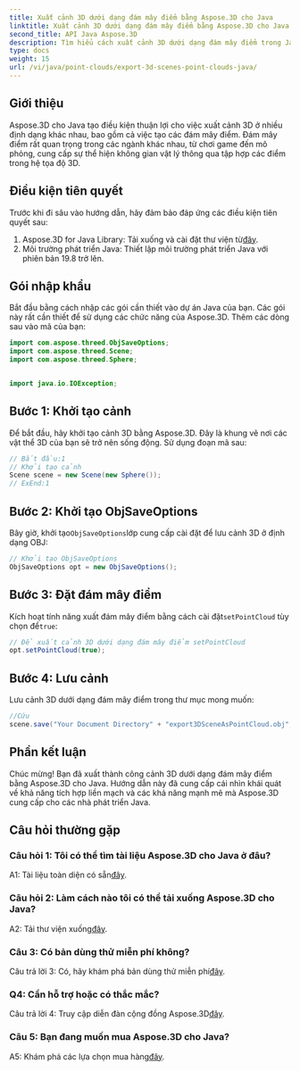 ```yaml
---
title: Xuất cảnh 3D dưới dạng đám mây điểm bằng Aspose.3D cho Java
linktitle: Xuất cảnh 3D dưới dạng đám mây điểm bằng Aspose.3D cho Java
second_title: API Java Aspose.3D
description: Tìm hiểu cách xuất cảnh 3D dưới dạng đám mây điểm trong Java bằng Aspose.3D. Nâng cao ứng dụng của bạn bằng đồ họa và trực quan hóa 3D mạnh mẽ.
type: docs
weight: 15
url: /vi/java/point-clouds/export-3d-scenes-point-clouds-java/
---
```

## Giới thiệu

Aspose.3D cho Java tạo điều kiện thuận lợi cho việc xuất cảnh 3D ở nhiều định dạng khác nhau, bao gồm cả việc tạo các đám mây điểm. Đám mây điểm rất quan trọng trong các ngành khác nhau, từ chơi game đến mô phỏng, cung cấp sự thể hiện không gian vật lý thông qua tập hợp các điểm trong hệ tọa độ 3D.

## Điều kiện tiên quyết

Trước khi đi sâu vào hướng dẫn, hãy đảm bảo đáp ứng các điều kiện tiên quyết sau:

1.  Aspose.3D for Java Library: Tải xuống và cài đặt thư viện từ[đây](https://releases.aspose.com/3d/java/).
2. Môi trường phát triển Java: Thiết lập môi trường phát triển Java với phiên bản 19.8 trở lên.

## Gói nhập khẩu

Bắt đầu bằng cách nhập các gói cần thiết vào dự án Java của bạn. Các gói này rất cần thiết để sử dụng các chức năng của Aspose.3D. Thêm các dòng sau vào mã của bạn:

```java
import com.aspose.threed.ObjSaveOptions;
import com.aspose.threed.Scene;
import com.aspose.threed.Sphere;


import java.io.IOException;
```

## Bước 1: Khởi tạo cảnh

Để bắt đầu, hãy khởi tạo cảnh 3D bằng Aspose.3D. Đây là khung vẽ nơi các vật thể 3D của bạn sẽ trở nên sống động. Sử dụng đoạn mã sau:

```java
// Bắt đầu:1
// Khởi tạo cảnh
Scene scene = new Scene(new Sphere());
// ExEnd:1
```

## Bước 2: Khởi tạo ObjSaveOptions

 Bây giờ, khởi tạo`ObjSaveOptions`lớp cung cấp cài đặt để lưu cảnh 3D ở định dạng OBJ:

```java
// Khởi tạo ObjSaveOptions
ObjSaveOptions opt = new ObjSaveOptions();
```

## Bước 3: Đặt đám mây điểm

 Kích hoạt tính năng xuất đám mây điểm bằng cách cài đặt`setPointCloud` tùy chọn để`true`:

```java
// Để xuất cảnh 3D dưới dạng đám mây điểm setPointCloud
opt.setPointCloud(true);
```

## Bước 4: Lưu cảnh

Lưu cảnh 3D dưới dạng đám mây điểm trong thư mục mong muốn:

```java
//Cứu
scene.save("Your Document Directory" + "export3DSceneAsPointCloud.obj", opt);
```

## Phần kết luận

Chúc mừng! Bạn đã xuất thành công cảnh 3D dưới dạng đám mây điểm bằng Aspose.3D cho Java. Hướng dẫn này đã cung cấp cái nhìn khái quát về khả năng tích hợp liền mạch và các khả năng mạnh mẽ mà Aspose.3D cung cấp cho các nhà phát triển Java.

## Câu hỏi thường gặp

### Câu hỏi 1: Tôi có thể tìm tài liệu Aspose.3D cho Java ở đâu?

 A1: Tài liệu toàn diện có sẵn[đây](https://reference.aspose.com/3d/java/).

### Câu hỏi 2: Làm cách nào tôi có thể tải xuống Aspose.3D cho Java?

 A2: Tải thư viện xuống[đây](https://releases.aspose.com/3d/java/).

### Câu 3: Có bản dùng thử miễn phí không?

 Câu trả lời 3: Có, hãy khám phá bản dùng thử miễn phí[đây](https://releases.aspose.com/).

### Q4: Cần hỗ trợ hoặc có thắc mắc?

 Câu trả lời 4: Truy cập diễn đàn cộng đồng Aspose.3D[đây](https://forum.aspose.com/c/3d/18).

### Câu 5: Bạn đang muốn mua Aspose.3D cho Java?

 A5: Khám phá các lựa chọn mua hàng[đây](https://purchase.aspose.com/buy).
